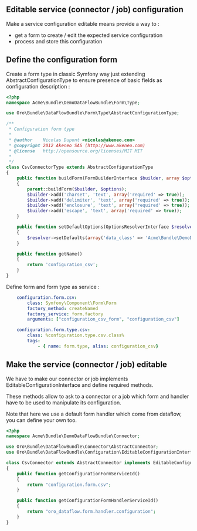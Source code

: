 Editable service (connector / job) configuration
------------------------------------------------

Make a service configuration editable means provide a way to :
- get a form to create / edit the expected service configuration
- process and store this configuration

Define the configuration form
-----------------------------

Create a form type in classic Symfony way just extending AbstractConfigurationType to ensure presence of basic fields as configuration description :
```php
<?php
namespace Acme\Bundle\DemoDataFlowBundle\Form\Type;

use Oro\Bundle\DataFlowBundle\Form\Type\AbstractConfigurationType;

/**
 * Configuration form type
 *
 * @author    Nicolas Dupont <nicolas@akeneo.com>
 * @copyright 2012 Akeneo SAS (http://www.akeneo.com)
 * @license   http://opensource.org/licenses/MIT MIT
 *
 */
class CsvConnectorType extends AbstractConfigurationType
{
    public function buildForm(FormBuilderInterface $builder, array $options)
    {
        parent::buildForm($builder, $options);
        $builder->add('charset', 'text', array('required' => true));
        $builder->add('delimiter', 'text', array('required' => true));
        $builder->add('enclosure', 'text', array('required' => true));
        $builder->add('escape', 'text', array('required' => true));
    }

    public function setDefaultOptions(OptionsResolverInterface $resolver)
    {
        $resolver->setDefaults(array('data_class' => 'Acme\Bundle\DemoDataFlowBundle\Configuration\CsvConfiguration'));
    }

    public function getName()
    {
        return 'configuration_csv';
    }
}
```

Define form and form type as service :
```yaml
    configuration.form.csv:
        class: Symfony\Component\Form\Form
        factory_method: createNamed
        factory_service: form.factory
        arguments: ["configuration_csv_form", "configuration_csv"]

    configuration.form.type.csv:
        class: %configuration.type.csv.class%
        tags:
            - { name: form.type, alias: configuration_csv}
```


Make the service (connector / job) editable
-------------------------------------------

We have to make our connector or job implements EditableConfigurationInterface and define required methods.

These methods allow to ask to a connector or a job which form and handler have to be used to manipulate its configuration.

Note that here we use a default form handler which come from dataflow, you can define your own too.

```php
<?php
namespace Acme\Bundle\DemoDataFlowBundle\Connector;

use Oro\Bundle\DataFlowBundle\Connector\AbstractConnector;
use Oro\Bundle\DataFlowBundle\Configuration\EditableConfigurationInterface;

class CsvConnector extends AbstractConnector implements EditableConfigurationInterface
{
    public function getConfigurationFormServiceId()
    {
        return "configuration.form.csv";
    }

    public function getConfigurationFormHandlerServiceId()
    {
        return "oro_dataflow.form.handler.configuration";
    }
}
```
